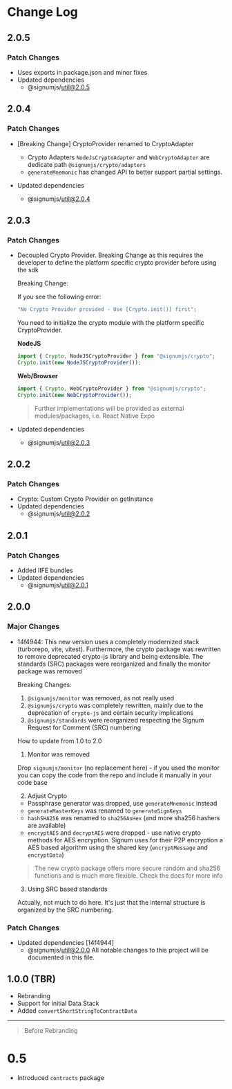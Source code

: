 # Change Log

## 2.0.5

### Patch Changes

- Uses exports in package.json and minor fixes
- Updated dependencies
  - @signumjs/util@2.0.5

## 2.0.4

### Patch Changes

- [Breaking Change] CryptoProvider renamed to CryptoAdapter

  - Crypto Adapters `NodeJsCryptoAdapter` and `WebCryptoAdapter` are dedicate path `@signumjs/crypto/adapters`
  - `generateMnemonic` has changed API to better support partial settings.

- Updated dependencies
  - @signumjs/util@2.0.4

## 2.0.3

### Patch Changes

- Decoupled Crypto Provider. Breaking Change as this requires the developer to define the platform specific crypto provider before using the sdk

  Breaking Change:

  If you see the following error:

  ```ts
  "No Crypto Provider provided - Use [Crypto.init()] first";
  ```

  You need to initialize the crypto module with the platform specific CryptoProvider.

  **NodeJS**

  ```ts
  import { Crypto, NodeJSCryptoProvider } from "@signumjs/crypto";
  Crypto.init(new NodeJSCryptoProvider());
  ```

  **Web/Browser**

  ```ts
  import { Crypto, WebCryptoProvider } from "@signumjs/crypto";
  Crypto.init(new WebCryptoProvider());
  ```

  > Further implementations will be provided as external modules/packages, i.e. React Native Expo

- Updated dependencies
  - @signumjs/util@2.0.3

## 2.0.2

### Patch Changes

- Crypto: Custom Crypto Provider on getInstance
- Updated dependencies
  - @signumjs/util@2.0.2

## 2.0.1

### Patch Changes

- Added IIFE bundles
- Updated dependencies
  - @signumjs/util@2.0.1

## 2.0.0

### Major Changes

- 14f4944: This new version uses a completely modernized stack (turborepo, vite, vitest). Furthermore, the crypto package was rewritten to remove deprecated crypto-js library and being extensible. The standards (SRC) packages were reorganized and finally the monitor package was removed

  Breaking Changes:

  1. `@signumjs/monitor` was removed, as not really used
  2. `@signumjs/crypto` was completely rewritten, mainly due to the deprecation of `crypto-js` and certain security implications
  3. `@signumjs/standards` were reorganized respecting the Signum Request for Comment (SRC) numbering

  How to update from 1.0 to 2.0

  1. Monitor was removed

  Drop `signumjs/monitor` (no replacement here) - if you used the monitor you can copy the code from the repo and include it manually in your code base

  2. Adjust Crypto

  - Passphrase generator was dropped, use `generateMnemonic` instead
  - `generateMasterKeys` was renamed to `generateSignKeys`
  - `hashSHA256` was renamed to `sha256AsHex` (and more sha256 hashers are available)
  - `encryptAES` and `decryptAES` were dropped - use native crypto methods for AES encryption. Signum uses for their P2P encryption a AES based algorithm using the shared key (`encryptMessage` and `encryptData`)

  > The new crypto package offers more secure random and sha256 functions and is much more flexible. Check the docs for more info

  3. Using SRC based standards

  Actually, not much to do here. It's just that the internal structure is organized by the SRC numbering.

### Patch Changes

- Updated dependencies [14f4944]
  - @signumjs/util@2.0.0
    All notable changes to this project will be documented in this file.

## 1.0.0 (TBR)

- Rebranding
- Support for initial Data Stack
- Added `convertShortStringToContractData`

---

> Before Rebranding

# 0.5

- Introduced `contracts` package
